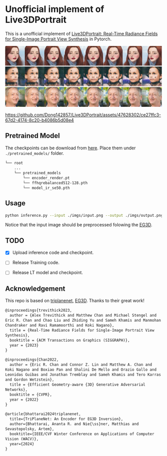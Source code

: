 # Unofficial implement of Live3DPortrait
This is a unofficial implement of [Live3DPortrait: Real-Time Radiance Fields for Single-Image Portrait View Synthesis](https://research.nvidia.com/labs/nxp/lp3d/) in Pytorch. 

![display1](./docs/display1.png)
![display2](./docs/display2.png)
![display3](./docs/display3.png)

https://github.com/Dong142857/Live3DPortrait/assets/47628302/ce27ffc3-67d2-4174-8c20-b4086b5d08e4



## Pretrained Model
The checkpoints can be download from [here](https://drive.google.com/drive/folders/1Z6uri8pH048Qzyhu0PE3llxO5EC7ic_v?usp=drive_link). 
Place them under `./pretrained_models/` folder.

```
└── root
    ...
    └── pretrained_models
        └── encoder_render.pt
        └── ffhqrebalanced512-128.pth
        └── model_ir_se50.pth        
```

## Usage

```bash
python inference.py --input ./imgs/input.png --output ./imgs/output.png --checkpoint ./checkpoints/ckpt.pth 
```

Notice that the input image should be preprocessed folowing the [EG3D](https://github.com/NVlabs/eg3d).

## TODO
- [x] Upload inference code and checkpoint.
- [ ] Release Training code.
- [ ] Release LT model and checkpoint.




## Acknowledgement
This repo is based on [triplanenet](https://github.com/anantarb/triplanenet), [EG3D](https://github.com/NVlabs/eg3d). Thanks to their great work!

```
@inproceedings{trevithick2023,
  author = {Alex Trevithick and Matthew Chan and Michael Stengel and Eric R. Chan and Chao Liu and Zhiding Yu and Sameh Khamis and Manmohan Chandraker and Ravi Ramamoorthi and Koki Nagano},
  title = {Real-Time Radiance Fields for Single-Image Portrait View Synthesis},
  booktitle = {ACM Transactions on Graphics (SIGGRAPH)},
  year = {2023}
}
```
```
@inproceedings{Chan2022,
  author = {Eric R. Chan and Connor Z. Lin and Matthew A. Chan and Koki Nagano and Boxiao Pan and Shalini De Mello and Orazio Gallo and Leonidas Guibas and Jonathan Tremblay and Sameh Khamis and Tero Karras and Gordon Wetzstein},
  title = {Efficient Geometry-aware {3D} Generative Adversarial Networks},
  booktitle = {CVPR},
  year = {2022}
}
```

```
@article{bhattarai2024triplanenet,
  title={TriPlaneNet: An Encoder for EG3D Inversion},
  author={Bhattarai, Ananta R. and Nie{\ss}ner, Matthias and Sevastopolsky, Artem},
  booktitle={IEEE/CVF Winter Conference on Applications of Computer Vision (WACV)},
  year={2024}
}
```
